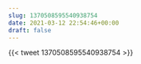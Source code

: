 ```yaml
---
slug: 1370508595540938754
date: 2021-03-12 22:54:46+00:00
draft: false
---
```


{{< tweet 1370508595540938754 >}}
